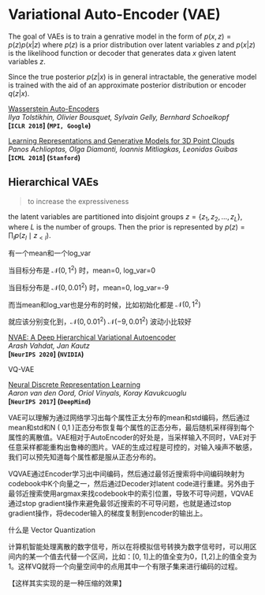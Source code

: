 # Variational Auto-Encoder (VAE)

The goal of VAEs is to train a genrative model in the form of $p(x, z) = p(z) p(x|z)$ where $p(z)$ is a prior distribution over latent variables $z$ and $p(x|z)$ is the likelihood function or decoder that generates data $x$ given latent variables $z$. 

Since the true posterior $p(z|x)$ is in general intractable, the generative model is trained with the aid of an approximate posterior distribution or encoder $q(z|x)$.



[Wasserstein Auto-Encoders](https://arxiv.org/pdf/1711.01558.pdf)  
*Ilya Tolstikhin, Olivier Bousquet, Sylvain Gelly, Bernhard Schoelkopf*  
**[`ICLR 2018`] (`MPI, Google`)**



[Learning Representations and Generative Models for 3D Point Clouds](https://arxiv.org/pdf/1707.02392.pdf)  
*Panos Achlioptas, Olga Diamanti, Ioannis Mitliagkas, Leonidas Guibas*  
**[`ICML 2018`] (`Stanford`)**





## Hierarchical VAEs

> to increase the expressiveness

the latent variables are partitioned into disjoint groups $z = \{ z_1, z_2, \dots, z_L\}$, where $L$ is the number of groups. Then the prior is represented by $p(z) = \prod_{l} p\left(z_{l} \mid z_{<l}\right)$.



有一个mean和一个log_var



当目标分布是 $\mathcal{N}(0,1^2)$ 时，mean=0, log_var=0

当目标分布是 $\mathcal{N}(0,0.01^2)$ 时，mean=0, log_var=-9

而当mean和log_var也是分布的时候，比如初始化都是 $\mathcal{N}(0, 1^2)$

就应该分别变化到，$\mathcal{N}(0, 0.01^2)$ $\mathcal{N}(-9, 0.01^2)$ 波动小比较好





[NVAE: A Deep Hierarchical Variational Autoencoder](https://arxiv.org/pdf/2007.03898.pdf)  
*Arash Vahdat, Jan Kautz*  
**[`NeurIPS 2020`] (`NVIDIA`)**





VQ-VAE

[Neural Discrete Representation Learning]()  
*Aaron van den Oord, Oriol Vinyals, Koray Kavukcuoglu*  
**[`NeurIPS 2017`] (`DeepMind`)**



VAE可以理解为通过网络学习出每个属性正太分布的mean和std编码，然后通过mean和std和N ( 0,1 )正态分布恢复每个属性的正态分布，最后随机采样得到每个属性的离散值。VAE相对于AutoEncoder的好处是，当采样输入不同时，VAE对于任意采样都能重构出鲁棒的图片。VAE的生成过程是可控的，对输入噪声不敏感，我们可以预先知道每个属性都是服从正态分布的。

VQVAE通过Encoder学习出中间编码，然后通过最邻近搜索将中间编码映射为codebook中K个向量之一，然后通过Decoder对latent code进行重建。另外由于最邻近搜索使用argmax来找codebook中的索引位置，导致不可导问题，VQVAE通过stop gradient操作来避免最邻近搜索的不可导问题，也就是通过stop gradient操作，将decoder输入的梯度复制到encoder的输出上。



什么是 Vector Quantization

计算机智能处理离散的数字信号，所以在将模拟信号转换为数字信号时，可以用区间内的某一个值去代替一个区间，比如：[0, 1]上的值全变为0，[1,2]上的值全变为1。这样VQ就将一个向量空间中的点用其中一个有限子集来进行编码的过程。

【这样其实实现的是一种压缩的效果】

